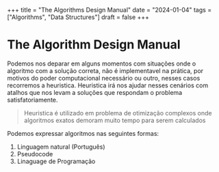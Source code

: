 +++
title = "The Algorithms Design Manual"
date = "2024-01-04"
tags = ["Algorithms", "Data Structures"]
draft = false
+++

# The Algorithm Design Manual

Podemos nos deparar em alguns momentos com situações onde o algoritmo com a solução correta, não é
implementavel na prática, por motivos do poder computacional necessário ou outro, nesses casos recorremos a heuristica.
Heuristica irá nos ajudar nesses cenários com atalhos que nos levam a soluções que respondam o problema satisfatoriamente.

> Heuristica é utilizado em problema de otimização complexos onde algoritmos exatos demoram muito tempo para serem calculados

Podemos expressar algoritmos nas seguintes formas:

1. Linguagem natural (Português)
2. Pseudocode
3. Linaguage de Programação
